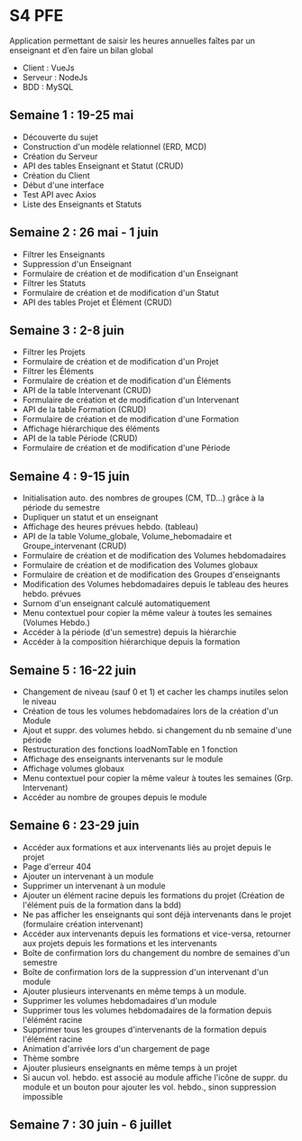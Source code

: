 # S4 PFE
Application permettant de saisir les heures annuelles faîtes par un enseignant et d’en faire un bilan global

* Client : VueJs
* Serveur : NodeJs
* BDD : MySQL

## Semaine 1 : 19-25 mai

* Découverte du sujet
* Construction d'un modèle relationnel (ERD, MCD)
* Création du Serveur
* API des tables Enseignant et Statut (CRUD)
* Création du Client
* Début d'une interface
* Test API avec Axios
* Liste des Enseignants et Statuts

## Semaine 2 : 26 mai - 1 juin

* Filtrer les Enseignants
* Suppression d'un Enseignant
* Formulaire de création et de modification d'un Enseignant
* Filtrer les Statuts
* Formulaire de création et de modification d'un Statut
* API des tables Projet et Élément (CRUD)

## Semaine 3 : 2-8 juin

* Filtrer les Projets
* Formulaire de création et de modification d'un Projet
* Filtrer les Éléments
* Formulaire de création et de modification d'un Éléments
* API de la table Intervenant (CRUD)
* Formulaire de création et de modification d'un Intervenant
* API de la table Formation (CRUD)
* Formulaire de création et de modification d'une Formation
* Affichage hiérarchique des éléments
* API de la table Période (CRUD)
* Formulaire de création et de modification d'une Période

## Semaine 4 : 9-15 juin

* Initialisation auto. des nombres de groupes (CM, TD...) grâce à la période du semestre
* Dupliquer un statut et un enseignant
* Affichage des heures prévues hebdo. (tableau)
* API de la table Volume_globale, Volume_hebomadaire et Groupe_intervenant (CRUD)
* Formulaire de création et de modification des Volumes hebdomadaires
* Formulaire de création et de modification des Volumes globaux
* Formulaire de création et de modification des Groupes d'enseignants
* Modification des Volumes hebdomadaires depuis le tableau des heures hebdo. prévues
* Surnom d'un enseignant calculé automatiquement
* Menu contextuel pour copier la même valeur à toutes les semaines (Volumes Hebdo.)
* Accéder à la période (d'un semestre) depuis la hiérarchie
* Accéder à la composition hiérarchique depuis la formation

## Semaine 5 : 16-22 juin

* Changement de niveau (sauf 0 et 1) et cacher les champs inutiles selon le niveau
* Création de tous les volumes hebdomadaires lors de la création d'un Module
* Ajout et suppr. des volumes hebdo. si changement du nb semaine d'une période
* Restructuration des fonctions loadNomTable en 1 fonction
* Affichage des enseignants intervenants sur le module
* Affichage volumes globaux
* Menu contextuel pour copier la même valeur à toutes les semaines (Grp. Intervenant)
* Accéder au nombre de groupes depuis le module

## Semaine 6 : 23-29 juin

* Accéder aux formations et aux intervenants liés au projet depuis le projet
* Page d'erreur 404
* Ajouter un intervenant à un module
* Supprimer un intervenant à un module
* Ajouter un élément racine depuis les formations du projet (Création de l'élément puis de la formation dans la bdd)
* Ne pas afficher les enseignants qui sont déjà intervenants dans le projet (formulaire création intervenant)
* Accéder aux intervenants depuis les formations et vice-versa, retourner aux projets depuis les formations et les intervenants
* Boîte de confirmation lors du changement du nombre de semaines d'un semestre
* Boîte de confirmation lors de la suppression d'un intervenant d'un module
* Ajouter plusieurs intervenants en même temps à un module.
* Supprimer les volumes hebdomadaires d'un module
* Supprimer tous les volumes hebdomadaires de la formation depuis l'élémént racine
* Supprimer tous les groupes d'intervenants de la formation depuis l'élémént racine
* Animation d'arrivée lors d'un chargement de page
* Thème sombre
* Ajouter plusieurs enseignants en même temps à un projet
* Si aucun vol. hebdo. est associé au module affiche l'icône de suppr. du module et un bouton pour ajouter les vol. hebdo., sinon suppression impossible

## Semaine 7 : 30 juin - 6 juillet
